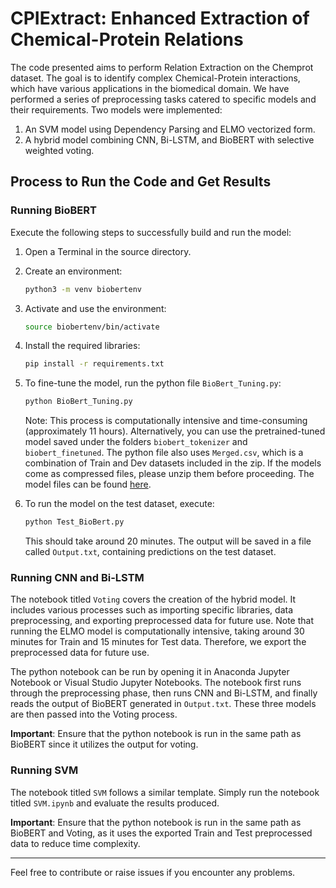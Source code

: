 

# CPIExtract: Enhanced Extraction of Chemical-Protein Relations

The code presented aims to perform Relation Extraction on the Chemprot dataset. The goal is to identify complex Chemical-Protein interactions, which have various applications in the biomedical domain. We have performed a series of preprocessing tasks catered to specific models and their requirements. Two models were implemented: 
1. An SVM model using Dependency Parsing and ELMO vectorized form.
2. A hybrid model combining CNN, Bi-LSTM, and BioBERT with selective weighted voting.

## Process to Run the Code and Get Results

### Running BioBERT

Execute the following steps to successfully build and run the model:

1. Open a Terminal in the source directory.
2. Create an environment:
    ```sh
    python3 -m venv biobertenv
    ```
3. Activate and use the environment:
    ```sh
    source biobertenv/bin/activate
    ```
4. Install the required libraries:
    ```sh
    pip install -r requirements.txt
    ```
5. To fine-tune the model, run the python file `BioBert_Tuning.py`:
    ```sh
    python BioBert_Tuning.py
    ```
   Note: This process is computationally intensive and time-consuming (approximately 11 hours). Alternatively, you can use the pretrained-tuned model saved under the folders `biobert_tokenizer` and `biobert_finetuned`. The python file also uses `Merged.csv`, which is a combination of Train and Dev datasets included in the zip. If the models come as compressed files, please unzip them before proceeding. The model files can be found [here](https://drive.google.com/drive/folders/1jCzGSbx9dU9Z45Pjkw07zgBZpDj_Caxq).

6. To run the model on the test dataset, execute:
    ```sh
    python Test_BioBert.py
    ```
   This should take around 20 minutes. The output will be saved in a file called `Output.txt`, containing predictions on the test dataset.

### Running CNN and Bi-LSTM

The notebook titled `Voting` covers the creation of the hybrid model. It includes various processes such as importing specific libraries, data preprocessing, and exporting preprocessed data for future use. Note that running the ELMO model is computationally intensive, taking around 30 minutes for Train and 15 minutes for Test data. Therefore, we export the preprocessed data for future use.

The python notebook can be run by opening it in Anaconda Jupyter Notebook or Visual Studio Jupyter Notebooks. The notebook first runs through the preprocessing phase, then runs CNN and Bi-LSTM, and finally reads the output of BioBERT generated in `Output.txt`. These three models are then passed into the Voting process.

**Important**: Ensure that the python notebook is run in the same path as BioBERT since it utilizes the output for voting.

### Running SVM

The notebook titled `SVM` follows a similar template. Simply run the notebook titled `SVM.ipynb` and evaluate the results produced.

**Important**: Ensure that the python notebook is run in the same path as BioBERT and Voting, as it uses the exported Train and Test preprocessed data to reduce time complexity.

---

Feel free to contribute or raise issues if you encounter any problems.
